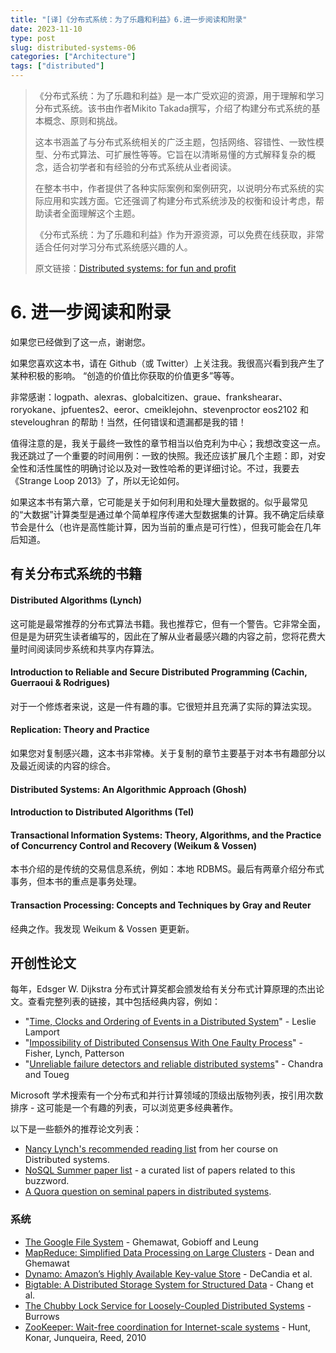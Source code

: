 ```yaml
---
title: "[译]《分布式系统：为了乐趣和利益》6.进一步阅读和附录"
date: 2023-11-10
type: post
slug: distributed-systems-06
categories: ["Architecture"]
tags: ["distributed"]
---
```


> 《分布式系统：为了乐趣和利益》是一本广受欢迎的资源，用于理解和学习分布式系统。该书由作者Mikito Takada撰写，介绍了构建分布式系统的基本概念、原则和挑战。
>
> 这本书涵盖了与分布式系统相关的广泛主题，包括网络、容错性、一致性模型、分布式算法、可扩展性等等。它旨在以清晰易懂的方式解释复杂的概念，适合初学者和有经验的分布式系统从业者阅读。
>
> 在整本书中，作者提供了各种实际案例和案例研究，以说明分布式系统的实际应用和实践方面。它还强调了构建分布式系统涉及的权衡和设计考虑，帮助读者全面理解这个主题。
>
> 《分布式系统：为了乐趣和利益》作为开源资源，可以免费在线获取，非常适合任何对学习分布式系统感兴趣的人。
>
> 原文链接：[Distributed systems: for fun and profit](https:/book.mixu.net/distsys/single-page.html)



# 6. 进一步阅读和附录


如果您已经做到了这一点，谢谢您。


如果您喜欢这本书，请在 Github（或 Twitter）上关注我。我很高兴看到我产生了某种积极的影响。 “创造的价值比你获取的价值更多”等等。

非常感谢：logpath、alexras、globalcitizen、graue、frankshearar、roryokane、jpfuentes2、eeror、cmeiklejohn、stevenproctor eos2102 和 steveloughran 的帮助！当然，任何错误和遗漏都是我的错！

值得注意的是，我关于最终一致性的章节相当以伯克利为中心；我想改变这一点。我还跳过了一个重要的时间用例：一致的快照。我还应该扩展几个主题：即，对安全性和活性属性的明确讨论以及对一致性哈希的更详细讨论。不过，我要去《Strange Loop 2013》了，所以无论如何。


如果这本书有第六章，它可能是关于如何利用和处理大量数据的。似乎最常见的“大数据”计算类型是通过单个简单程序传递大型数据集的计算。我不确定后续章节会是什么（也许是高性能计算，因为当前的重点是可行性），但我可能会在几年后知道。

## 有关分布式系统的书籍

#### Distributed Algorithms (Lynch)

这可能是最常推荐的分布式算法书籍。我也推荐它，但有一个警告。它非常全面，但是是为研究生读者编写的，因此在了解从业者最感兴趣的内容之前，您将花费大量时间阅读同步系统和共享内存算法。

#### Introduction to Reliable and Secure Distributed Programming (Cachin, Guerraoui & Rodrigues) 


对于一个修炼者来说，这是一件有趣的事。它很短并且充满了实际的算法实现。

#### Replication: Theory and Practice


如果您对复制感兴趣，这本书非常棒。关于复制的章节主要基于对本书有趣部分以及最近阅读的内容的综合。

#### Distributed Systems: An Algorithmic Approach (Ghosh)

#### Introduction to Distributed Algorithms (Tel)

#### Transactional Information Systems: Theory, Algorithms, and the Practice of Concurrency Control and Recovery (Weikum & Vossen) 

本书介绍的是传统的交易信息系统，例如：本地 RDBMS。最后有两章介绍分布式事务，但本书的重点是事务处理。

#### Transaction Processing: Concepts and Techniques by Gray and Reuter

经典之作。我发现 Weikum & Vossen 更更新。

## 开创性论文


每年，Edsger W. Dijkstra 分布式计算奖都会颁发给有关分布式计算原理的杰出论文。查看完整列表的链接，其中包括经典内容，例如：

- "[Time, Clocks and Ordering of Events in a Distributed System](http:/research.microsoft.com/users/lamport/pubs/time-clocks.pdf)" - Leslie Lamport
- "[Impossibility of Distributed Consensus With One Faulty Process](http:/theory.lcs.mit.edu/tds/papers/Lynch/jacm85.pdf)" - Fisher, Lynch, Patterson
- "[Unreliable failure detectors and reliable distributed systems](https:/scholar.google.com/scholar?q=Unreliable+Failure+Detectors+for+Reliable+Distributed+Systems)" - Chandra and Toueg
  


Microsoft 学术搜索有一个分布式和并行计算领域的顶级出版物列表，按引用次数排序 - 这可能是一个有趣的列表，可以浏览更多经典著作。


以下是一些额外的推荐论文列表：

- [Nancy Lynch's recommended reading list](http:/courses.csail.mit.edu/6.852/08/handouts/handout3.pdf) from her course on Distributed systems.
- [NoSQL Summer paper list](http:/nosqlsummer.org/papers) - a curated list of papers related to this buzzword.
- [A Quora question on seminal papers in distributed systems](https:/www.quora.com/What-are-the-seminal-papers-in-distributed-systems-Why).

### 系统

- [The Google File System](https:/research.google.com/archive/gfs.html) - Ghemawat, Gobioff and Leung
- [MapReduce: Simplified Data Processing on Large Clusters](https:/research.google.com/archive/mapreduce.html) - Dean and Ghemawat
- [Dynamo: Amazon’s Highly Available Key-value Store](https:/scholar.google.com/scholar?q=Dynamo%3A+Amazon's+Highly+Available+Key-value+Store) - DeCandia et al.
- [Bigtable: A Distributed Storage System for Structured Data](https:/research.google.com/archive/bigtable.html) - Chang et al.
- [The Chubby Lock Service for Loosely-Coupled Distributed Systems](https:/research.google.com/archive/chubby.html) - Burrows
- [ZooKeeper: Wait-free coordination for Internet-scale systems](http:/labs.yahoo.com/publication/zookeeper-wait-free-coordination-for-internet-scale-systems/) - Hunt, Konar, Junqueira, Reed, 2010
